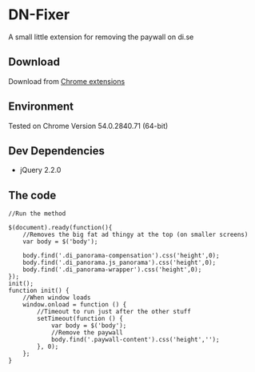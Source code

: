 # DN-Fixer
A small little extension for removing the paywall on di.se

## Download

Download from [Chrome extensions](https://chrome.google.com/webstore/detail/dise-fixer/amehedkcgogjljageamnhkedadjhjgan)
## Environment
Tested on Chrome Version 54.0.2840.71 (64-bit)

## Dev Dependencies
* jQuery 2.2.0

## The code
    
    //Run the method
    
    $(document).ready(function(){
        //Removes the big fat ad thingy at the top (on smaller screens)
        var body = $('body');
    
        body.find('.di_panorama-compensation').css('height',0);
        body.find('.di_panorama.js_panorama').css('height',0);
        body.find('.di_panorama-wrapper').css('height',0);
    });
    init();
    function init() {
        //When window loads
        window.onload = function () {
            //Timeout to run just after the other stuff
            setTimeout(function () {
                var body = $('body');
                //Remove the paywall
                body.find('.paywall-content').css('height','');
            }, 0);
        };
    }
